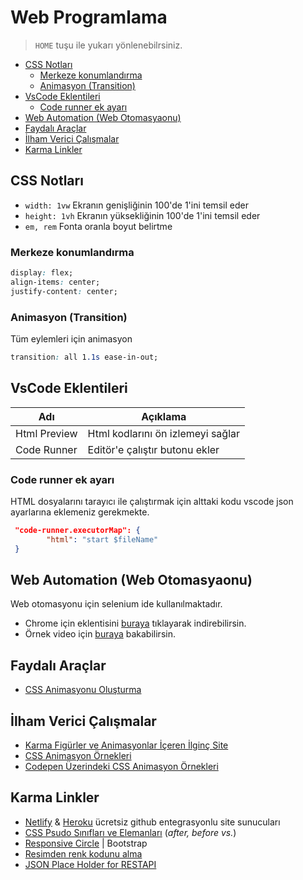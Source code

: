 # Web Programlama <!-- omit in toc -->

> `HOME` tuşu ile yukarı yönlenebilrsiniz.

- [CSS Notları](#CSS-Notlar%C4%B1)
  - [Merkeze konumlandırma](#Merkeze-konumland%C4%B1rma)
  - [Animasyon (Transition)](#Animasyon-Transition)
- [VsCode Eklentileri](#VsCode-Eklentileri)
  - [Code runner ek ayarı](#Code-runner-ek-ayar%C4%B1)
- [Web Automation (Web Otomasyaonu)](#Web-Automation-Web-Otomasyaonu)
- [Faydalı Araçlar](#Faydal%C4%B1-Ara%C3%A7lar)
- [İlham Verici Çalışmalar](#%C4%B0lham-Verici-%C3%87al%C4%B1%C5%9Fmalar)
- [Karma Linkler](#Karma-Linkler)

## CSS Notları

- `width: 1vw` Ekranın genişliğinin 100'de 1'ini temsil eder
- `height: 1vh` Ekranın yüksekliğinin 100'de 1'ini temsil eder
- `em, rem` Fonta oranla boyut belirtme

### Merkeze konumlandırma

```css
display: flex;
align-items: center;
justify-content: center;
```

### Animasyon (Transition)

Tüm eylemleri için animasyon

```css
transition: all 1.1s ease-in-out;
```

## VsCode Eklentileri

| Adı          | Açıklama                          |
| ------------ | --------------------------------- |
| Html Preview | Html kodlarını ön izlemeyi sağlar |
| Code Runner  | Editör'e çalıştır butonu ekler    |

### Code runner ek ayarı

HTML dosyalarını tarayıcı ile çalıştırmak için alttaki kodu vscode json ayarlarına eklemeniz gerekmekte.

```json
 "code-runner.executorMap": {
        "html": "start $fileName"
 }
```

## Web Automation (Web Otomasyaonu)

Web otomasyonu için selenium ide kullanılmaktadır.

- Chrome için eklentisini [buraya](https://chrome.google.com/webstore/detail/selenium-ide/mooikfkahbdckldjjndioackbalphokd) tıklayarak indirebilirsin.
- Örnek video için [buraya](https://www.youtube.com/watch?v=4I7xay_NV8A) bakabilirsin.

## Faydalı Araçlar

- [CSS Animasyonu Oluşturma](http://animista.net)

## İlham Verici Çalışmalar

- [Karma Figürler ve Animasyonlar İçeren İlginç Site](https://iuri.is/)
- [CSS Animasyon Örnekleri](https://www.mockplus.com/blog/post/css-animation-examples)
- [Codepen Üzerindeki CSS Animasyon Örnekleri](https://webdesign.tutsplus.com/articles/15-inspiring-examples-of-css-animation-on-codepen--cms-23937)

## Karma Linkler

- [Netlify](https://app.netlify.com) & [Heroku](https://www.heroku.com/) ücretsiz github entegrasyonlu site sunucuları
- [CSS Psudo Sınıfları ve Elemanları](https://fatihhayrioglu.com/pseudo-siniflari-ve-pseudo-elementleri/) (_after, before vs._)
- [Responsive Circle](https://codeitdown.com/css-circles/) | Bootstrap
- [Resimden renk kodunu alma](https://html-color-codes.info/colors-from-image/)
- [JSON Place Holder for RESTAPI](https://jsonplaceholder.typicode.com/)
